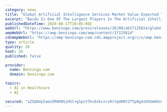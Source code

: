```yaml
---
category: news
title: "Global Artificial Intelligence Services Market Value Expected To Reach Almost $2 Billion By 2023"
excerpt: "Baidu Is One Of The Largest Players In The Artificial Intelligence Services Market, According To The Business Research Company’s Artificial Intelligence Services Market Global Report 2020-30: COVID-19 Growth and Change (Companies Covered: Intel Corp."
publishedDateTime: 2020-08-17T19:05:00Z
webUrl: "https://www.benzinga.com/pressreleases/20/08/ab17125814/global-artificial-intelligence-services-market-value-expected-to-reach-almost-2-billion-by-2023"
ampWebUrl: "https://amp.benzinga.com/amp/content/17125814"
cdnAmpWebUrl: "https://amp-benzinga-com.cdn.ampproject.org/c/s/amp.benzinga.com/amp/content/17125814"
type: article
quality: 26
heat: 26
published: false

provider:
  name: Benzinga.com
  domain: benzinga.com

topics:
  - AI in Healthcare
  - AI

secured: "sZSQAVpIamz5M4KNSjHSl+g1pcV7hc6skcxrvRrtq408Y2TTp0gdzUXSmmOs95BIeREGLog2ecaqVsENa6ZWJQJFVQsBqh48ztGbxALe+Xbd0Xm9PVjYWYrhOzvS3fG15Bm9SeQ8806CxPdccxXTRzpeYLyqMO9yFDnGcSixrXbmYRG21qTP3CHUzx0ZpqDzQELby8Xau4KEdcRCOygWlez0clIU0kn7JwrQ4Sp0q3dNSnvPUbuGSxd5c0BBvxpXlCvXrGqW+Z1GZDzCqab5uF9qFZwC3INyXxjRN+fDqCB74csvXWkxjuY4Z3A1SmHkZzXpHgIkNVcavBaPcBAHRQ==;eT/puHR0pj12cF0spy8NRA=="
---
```


